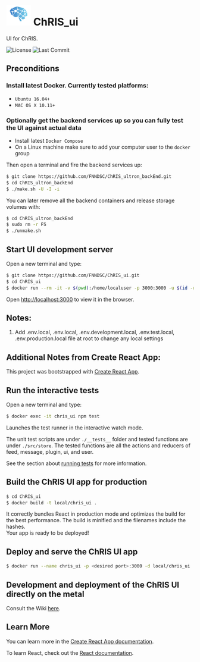 # ![ChRIS logo](https://github.com/FNNDSC/ChRIS_ultron_backEnd/blob/master/docs/assets/logo_chris.png) ChRIS_ui
UI for ChRIS.

![License][license-badge]
![Last Commit][last-commit-badge]


## Preconditions

### Install latest Docker. Currently tested platforms:
* ``Ubuntu 16.04+``
* ``MAC OS X 10.11+``

### Optionally get the backend services up so you can fully test the UI against actual data
* Install latest ``Docker Compose``
* On a Linux machine make sure to add your computer user to the ``docker`` group

Then open a terminal and fire the backend services up:
```bash
$ git clone https://github.com/FNNDSC/ChRIS_ultron_backEnd.git
$ cd ChRIS_ultron_backEnd
$ ./make.sh -U -I -i
```

You can later remove all the backend containers and release storage volumes with:
```bash
$ cd ChRIS_ultron_backEnd
$ sudo rm -r FS
$ ./unmake.sh
```


## Start UI development server

Open a new terminal and type:
```bash
$ git clone https://github.com/FNNDSC/ChRIS_ui.git
$ cd ChRIS_ui
$ docker run --rm -it -v $(pwd):/home/localuser -p 3000:3000 -u $(id -u):$(id -g) --name chris_ui fnndsc/chris_ui:dev
```
Open [http://localhost:3000](http://localhost:3000) to view it in the browser.


## Notes:
1. Add .env.local, .env.local, .env.development.local, .env.test.local, .env.production.local file at root to change any local settings

## Additional Notes from Create React App:
This project was bootstrapped with [Create React App](https://github.com/facebook/create-react-app).


## Run the interactive tests

Open a new terminal and type:
```bash
$ docker exec -it chris_ui npm test
```
Launches the test runner in the interactive watch mode.<br>

The unit test scripts are under `./__tests__` folder and tested functions are under `./src/store`.
The tested functions are all the actions and reducers of feed, message, plugin, ui, and user.

See the section about [running tests](https://facebook.github.io/create-react-app/docs/running-tests) for more information.


## Build the ChRIS UI app for production

```bash
$ cd ChRIS_ui
$ docker build -t local/chris_ui .
```
It correctly bundles React in production mode and optimizes the build for the best performance.
The build is minified and the filenames include the hashes.<br>
Your app is ready to be deployed!


## Deploy and serve the ChRIS UI app

```bash
$ docker run --name chris_ui -p <desired port>:3000 -d local/chris_ui
```


## Development and deployment of the ChRIS UI directly on the metal

Consult the Wiki [here](https://github.com/FNNDSC/ChRIS_ui/wiki).


## Learn More

You can learn more in the [Create React App documentation](https://facebook.github.io/create-react-app/docs/getting-started).

To learn React, check out the [React documentation](https://reactjs.org/).


[license-badge]: https://img.shields.io/github/license/fnndsc/chris_ui.svg
[last-commit-badge]: https://img.shields.io/github/last-commit/fnndsc/chris_ui.svg
